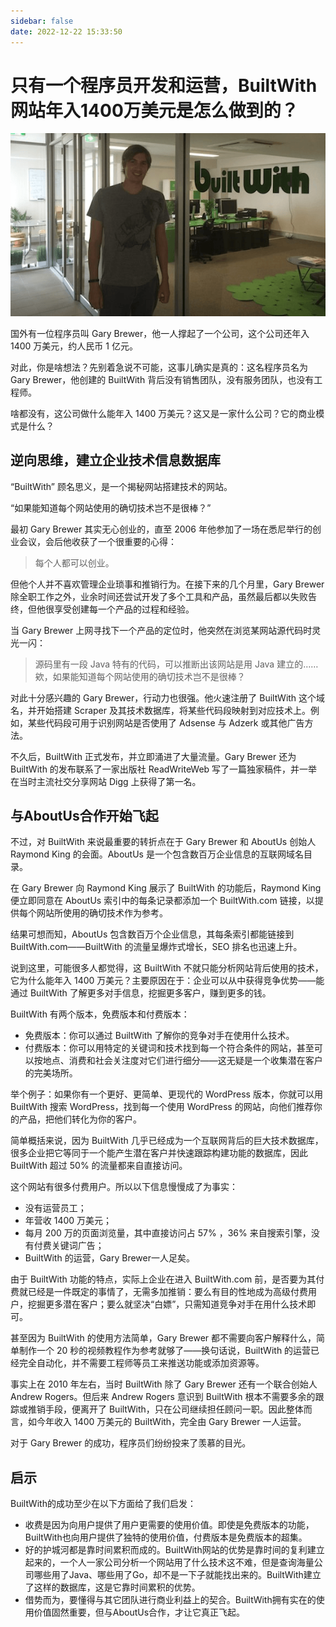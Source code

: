 ```yaml
---
sidebar: false
date: 2022-12-22 15:33:50
---
```

# 只有一个程序员开发和运营，BuiltWith网站年入1400万美元是怎么做到的？

![Gary Brewer和他的BuiltWith公司](./assets/builtwith.png)

国外有一位程序员叫 Gary Brewer，他一人撑起了一个公司，这个公司还年入 1400 万美元，约人民币 1 亿元。

对此，你是啥想法？先别着急说不可能，这事儿确实是真的：这名程序员名为 Gary Brewer，他创建的 BuiltWith 背后没有销售团队，没有服务团队，也没有工程师。

啥都没有，这公司做什么能年入 1400 万美元？这又是一家什么公司？它的商业模式是什么？

## 逆向思维，建立企业技术信息数据库

“BuiltWith” 顾名思义，是一个揭秘网站搭建技术的网站。

“如果能知道每个网站使用的确切技术岂不是很棒？”

最初 Gary Brewer 其实无心创业的，直至 2006 年他参加了一场在悉尼举行的创业会议，会后他收获了一个很重要的心得：

> 每个人都可以创业。

但他个人并不喜欢管理企业琐事和推销行为。在接下来的几个月里，Gary Brewer 除全职工作之外，业余时间还尝试开发了多个工具和产品，虽然最后都以失败告终，但他很享受创建每一个产品的过程和经验。

当 Gary Brewer 上网寻找下一个产品的定位时，他突然在浏览某网站源代码时灵光一闪：

> 源码里有一段 Java 特有的代码，可以推断出该网站是用 Java 建立的……
> 欸，如果能知道每个网站使用的确切技术岂不是很棒？

对此十分感兴趣的 Gary Brewer，行动力也很强。他火速注册了 BuiltWith 这个域名，并开始搭建 Scraper 及其技术数据库，将某些代码段映射到对应技术上。例如，某些代码段可用于识别网站是否使用了 Adsense 与 Adzerk 或其他广告方法。

不久后，BuiltWith 正式发布，并立即涌进了大量流量。Gary Brewer 还为 BuiltWith 的发布联系了一家出版社 ReadWriteWeb 写了一篇独家稿件，并一举在当时主流社交分享网站 Digg 上获得了第一名。

## 与AboutUs合作开始飞起

不过，对 BuiltWith 来说最重要的转折点在于 Gary Brewer 和 AboutUs 创始人 Raymond King 的会面。AboutUs 是一个包含数百万企业信息的互联网域名目录。

在 Gary Brewer 向 Raymond King 展示了 BuiltWith 的功能后，Raymond King 便立即同意在 AboutUs 索引中的每条记录都添加一个 BuiltWith.com 链接，以提供每个网站所使用的确切技术作为参考。

结果可想而知，AboutUs 包含数百万个企业信息，其每条索引都能链接到 BuiltWith.com——BuiltWith 的流量呈爆炸式增长，SEO 排名也迅速上升。

说到这里，可能很多人都觉得，这 BuiltWith 不就只能分析网站背后使用的技术，它为什么能年入 1400 万美元？主要原因在于：企业可以从中获得竞争优势——能通过 BuiltWith 了解更多对手信息，挖掘更多客户，赚到更多的钱。

BuiltWith 有两个版本，免费版本和付费版本：

- 免费版本：你可以通过 BuiltWith 了解你的竞争对手在使用什么技术。
- 付费版本：你可以用特定的关键词和技术找到每一个符合条件的网站，甚至可以按地点、消费和社会关注度对它们进行细分——这无疑是一个收集潜在客户的完美场所。

举个例子：如果你有一个更好、更简单、更现代的 WordPress 版本，你就可以用 BuiltWith 搜索 WordPress，找到每一个使用 WordPress 的网站，向他们推荐你的产品，把他们转化为你的客户。

简单概括来说，因为 BuiltWith 几乎已经成为一个互联网背后的巨大技术数据库，很多企业把它等同于一个能产生潜在客户并快速跟踪构建功能的数据库，因此 BuiltWith 超过 50% 的流量都来自直接访问。

这个网站有很多付费用户。所以以下信息慢慢成了为事实：

- 没有运营员工；
- 年营收 1400 万美元； 
- 每月 200 万的页面浏览量，其中直接访问占 57% ，36% 来自搜索引擎，没有付费关键词广告；
- BuiltWith 的运营，Gary Brewer一人足矣。

由于 BuiltWith 功能的特点，实际上企业在进入 BuiltWith.com 前，是否要为其付费就已经是一件既定的事情了，无需多加推销：要么有目的性地成为高级付费用户，挖掘更多潜在客户；要么就坚决“白嫖”，只需知道竞争对手在用什么技术即可。

甚至因为 BuiltWith 的使用方法简单，Gary Brewer 都不需要向客户解释什么，简单制作一个 20 秒的视频教程作为参考就够了——换句话说，BuiltWith 的运营已经完全自动化，并不需要工程师等员工来推送功能或添加资源等。

事实上在 2010 年左右，当时 BuiltWith 除了 Gary Brewer 还有一个联合创始人 Andrew Rogers。但后来 Andrew Rogers 意识到 BuiltWith 根本不需要多余的跟踪或推销手段，便离开了 BuiltWith，只在公司继续担任顾问一职。因此整体而言，如今年收入 1400 万美元的 BuiltWith，完全由 Gary Brewer 一人运营。

对于 Gary Brewer 的成功，程序员们纷纷投来了羡慕的目光。

## 启示

BuiltWith的成功至少在以下方面给了我们启发：

- 收费是因为向用户提供了用户更需要的使用价值。即使是免费版本的功能，BuiltWith也向用户提供了独特的使用价值，付费版本是免费版本的超集。
- 好的护城河都是靠时间累积而成的。BuiltWith网站的优势是靠时间的复利建立起来的，一个人一家公司分析一个网站用了什么技术这不难，但是查询海量公司哪些用了Java、哪些用了Go，却不是一下子就能找出来的。BuiltWith建立了这样的数据库，这是它靠时间累积的优势。
- 借势而为，要懂得与其它团队进行商业利益上的契合。BuiltWith拥有实在的使用价值固然重要，但与AboutUs合作，才让它真正飞起。